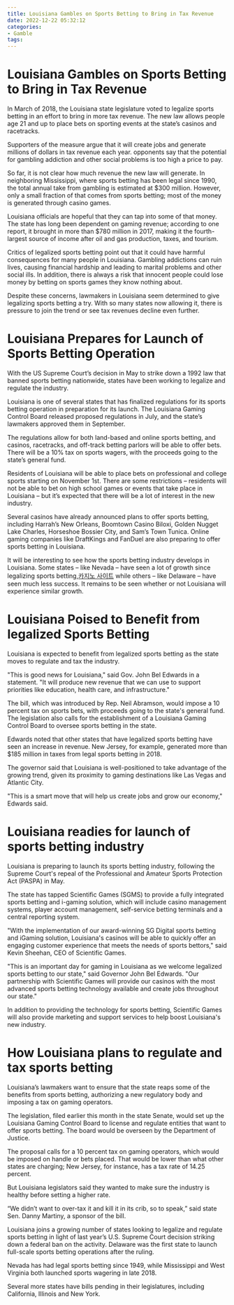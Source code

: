 ```yaml
---
title: Louisiana Gambles on Sports Betting to Bring in Tax Revenue
date: 2022-12-22 05:32:12
categories:
- Gamble
tags:
---
```



#  Louisiana Gambles on Sports Betting to Bring in Tax Revenue

In March of 2018, the Louisiana state legislature voted to legalize sports betting in an effort to bring in more tax revenue. The new law allows people age 21 and up to place bets on sporting events at the state’s casinos and racetracks.

Supporters of the measure argue that it will create jobs and generate millions of dollars in tax revenue each year. opponents say that the potential for gambling addiction and other social problems is too high a price to pay.

So far, it is not clear how much revenue the new law will generate. In neighboring Mississippi, where sports betting has been legal since 1990, the total annual take from gambling is estimated at $300 million. However, only a small fraction of that comes from sports betting; most of the money is generated through casino games.

Louisiana officials are hopeful that they can tap into some of that money. The state has long been dependent on gaming revenue; according to one report, it brought in more than $780 million in 2017, making it the fourth-largest source of income after oil and gas production, taxes, and tourism.

Critics of legalized sports betting point out that it could have harmful consequences for many people in Louisiana. Gambling addictions can ruin lives, causing financial hardship and leading to marital problems and other social ills. In addition, there is always a risk that innocent people could lose money by betting on sports games they know nothing about.

Despite these concerns, lawmakers in Louisiana seem determined to give legalizing sports betting a try. With so many states now allowing it, there is pressure to join the trend or see tax revenues decline even further.

#  Louisiana Prepares for Launch of Sports Betting Operation 

With the US Supreme Court’s decision in May to strike down a 1992 law that banned sports betting nationwide, states have been working to legalize and regulate the industry. 

Louisiana is one of several states that has finalized regulations for its sports betting operation in preparation for its launch. The Louisiana Gaming Control Board released proposed regulations in July, and the state’s lawmakers approved them in September. 

The regulations allow for both land-based and online sports betting, and casinos, racetracks, and off-track betting parlors will be able to offer bets. There will be a 10% tax on sports wagers, with the proceeds going to the state’s general fund. 

Residents of Louisiana will be able to place bets on professional and college sports starting on November 1st. There are some restrictions – residents will not be able to bet on high school games or events that take place in Louisiana – but it’s expected that there will be a lot of interest in the new industry. 

Several casinos have already announced plans to offer sports betting, including Harrah’s New Orleans, Boomtown Casino Biloxi, Golden Nugget Lake Charles, Horseshoe Bossier City, and Sam’s Town Tunica. Online gaming companies like DraftKings and FanDuel are also preparing to offer sports betting in Louisiana. 

It will be interesting to see how the sports betting industry develops in Louisiana. Some states – like Nevada – have seen a lot of growth since legalizing sports betting,[카지노 사이트](https://choegocasino.com/) while others – like Delaware – have seen much less success. It remains to be seen whether or not Louisiana will experience similar growth.

#  Louisiana Poised to Benefit from legalized Sports Betting 

Louisiana is expected to benefit from legalized sports betting as the state moves to regulate and tax the industry. 

"This is good news for Louisiana," said Gov. John Bel Edwards in a statement. "It will produce new revenue that we can use to support priorities like education, health care, and infrastructure." 

The bill, which was introduced by Rep. Neil Abramson, would impose a 10 percent tax on sports bets, with proceeds going to the state's general fund. The legislation also calls for the establishment of a Louisiana Gaming Control Board to oversee sports betting in the state. 

Edwards noted that other states that have legalized sports betting have seen an increase in revenue. New Jersey, for example, generated more than $185 million in taxes from legal sports betting in 2018. 

The governor said that Louisiana is well-positioned to take advantage of the growing trend, given its proximity to gaming destinations like Las Vegas and Atlantic City. 

"This is a smart move that will help us create jobs and grow our economy," Edwards said.

#  Louisiana readies for launch of sports betting industry

Louisiana is preparing to launch its sports betting industry, following the Supreme Court's repeal of the Professional and Amateur Sports Protection Act (PASPA) in May.

The state has tapped Scientific Games (SGMS) to provide a fully integrated sports betting and i-gaming solution, which will include casino management systems, player account management, self-service betting terminals and a central reporting system.

"With the implementation of our award-winning SG Digital sports betting and iGaming solution, Louisiana's casinos will be able to quickly offer an engaging customer experience that meets the needs of sports bettors," said Kevin Sheehan, CEO of Scientific Games.

"This is an important day for gaming in Louisiana as we welcome legalized sports betting to our state," said Governor John Bel Edwards. "Our partnership with Scientific Games will provide our casinos with the most advanced sports betting technology available and create jobs throughout our state."

In addition to providing the technology for sports betting, Scientific Games will also provide marketing and support services to help boost Louisiana's new industry.

#  How Louisiana plans to regulate and tax sports betting

Louisiana’s lawmakers want to ensure that the state reaps some of the benefits from sports betting, authorizing a new regulatory body and imposing a tax on gaming operators.

The legislation, filed earlier this month in the state Senate, would set up the Louisiana Gaming Control Board to license and regulate entities that want to offer sports betting. The board would be overseen by the Department of Justice.

The proposal calls for a 10 percent tax on gaming operators, which would be imposed on handle or bets placed. That would be lower than what other states are charging; New Jersey, for instance, has a tax rate of 14.25 percent.

But Louisiana legislators said they wanted to make sure the industry is healthy before setting a higher rate.

“We didn’t want to over-tax it and kill it in its crib, so to speak,” said state Sen. Danny Martiny, a sponsor of the bill.

Louisiana joins a growing number of states looking to legalize and regulate sports betting in light of last year’s U.S. Supreme Court decision striking down a federal ban on the activity. Delaware was the first state to launch full-scale sports betting operations after the ruling.

Nevada has had legal sports betting since 1949, while Mississippi and West Virginia both launched sports wagering in late 2018.

Several more states have bills pending in their legislatures, including California, Illinois and New York.